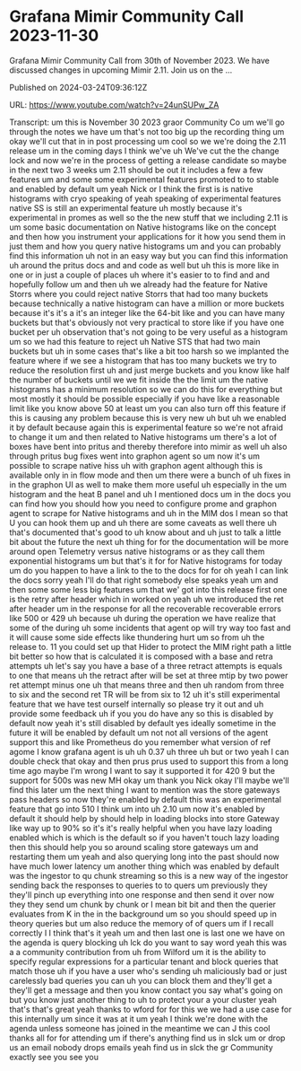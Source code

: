 # Grafana Mimir Community Call 2023-11-30

Grafana Mimir Community Call from 30th of November 2023. We have discussed changes in upcoming Mimir 2.11. Join us on the ...

Published on 2024-03-24T09:36:12Z

URL: https://www.youtube.com/watch?v=24unSUPw_ZA

Transcript: um this is November 30 2023 graor Community Co um we'll go through the notes we have um that's not too big up the recording thing um okay we'll cut that in in post processing um cool so we we're doing the 2.11 release um in the coming days I think we've uh We've cut the the change lock and now we're in the process of getting a release candidate so maybe in the next two 3 weeks um 2.11 should be out it includes a few a few features um and some some experimental features promoted to to stable and enabled by default um yeah Nick or I think the first is is native histograms with cryo speaking of yeah speaking of experimental features native SS is still an experimental feature uh mostly because it's experimental in promes as well so the the new stuff that we including 2.11 is um some basic documentation on Native histograms like on the concept and then how you instrument your applications for it how you send them in just them and how you query native histograms um and you can probably find this information uh not in an easy way but you can find this information uh around the pritus docs and and code as well but uh this is more like in one or in just a couple of places uh where it's easier to to find and and hopefully follow um and then uh we already had the feature for Native Storrs where you could reject native Storrs that had too many buckets because technically a native histogram can have a million or more buckets because it's it's a it's an integer like the 64-bit like and you can have many buckets but that's obviously not very practical to store like if you have one bucket per uh observation that's not going to be very useful as a histogram um so we had this feature to reject uh Native STS that had two main buckets but uh in some cases that's like a bit too harsh so we implanted the feature where if we see a histogram that has too many buckets we try to reduce the resolution first uh and just merge buckets and you know like half the number of buckets until we we fit inside the the limit um the native histograms has a minimum resolution so we can do this for everything but most mostly it should be possible especially if you have like a reasonable limit like you know above 50 at least um you can also turn off this feature if this is causing any problem because this is very new uh but uh we enabled it by default because again this is experimental feature so we're not afraid to change it um and then related to Native histograms um there's a lot of boxes have bent into pritus and thereby therefore into mimir as well uh also through pritus bug fixes went into graphon agent so um now it's um possible to scrape native hiss uh with graphon agent although this is available only in in flow mode and then um there were a bunch of uh fixes in in the graphon UI as well to make them more useful uh especially in the um histogram and the heat B panel and uh I mentioned docs um in the docs you can find how you should how you need to configure prome and graphon agent to scrape for Native histograms and uh in the MIM dos I mean so that U you can hook them up and uh there are some caveats as well there uh that's documented that's good to uh know about and uh just to talk a little bit about the future the next uh thing for for the documentation will be more around open Telemetry versus native histograms or as they call them exponential histograms um but that's it for for Native histograms for today um do you happen to have a link to the to the docs for for oh yeah I can link the docs sorry yeah I'll do that right somebody else speaks yeah um and then some some less big features um that we' got into this release first one is the retry after header which in worked on yeah uh we introduced the ret after header um in the response for all the recoverable recoverable errors like 500 or 429 uh because uh during the operation we have realize that some of the during uh some incidents that agent op will try way too fast and it will cause some side effects like thundering hurt um so from uh the release to. 11 you could set up that Hider to protect the MIM right path a little bit better so how that is calculated it is composed with a base and retra attempts uh let's say you have a base of a three retract attempts is equals to one that means uh the retract after will be set at three mtip by two power ret attempt minus one uh that means three and then uh random from three to six and the second ret TR will be from six to 12 uh it's still experimental feature that we have test ourself internally so please try it out and uh provide some feedback uh if you you do have any so this is disabled by default now yeah it's still disabled by default yes ideally sometime in the future it will be enabled by default um not not all versions of the agent support this and like Prometheus do you remember what version of ref agome I know grafana agent is uh uh 0.37 uh three uh but or two yeah I can double check that okay and then prus prus used to support this from a long time ago maybe I'm wrong I want to say it supported it for 420 9 but the support for 500s was new MH okay um thank you Nick okay I'll maybe we'll find this later um the next thing I want to mention was the store gateways pass headers so now they're enabled by default this was an experimental feature that go into 510 I think um into uh 2.10 um now it's enabled by default it should help by should help in loading blocks into store Gateway like way up to 90% so it's it's really helpful when you have lazy loading enabled which is which is the default so if you haven't touch lazy loading then this should help you so around scaling store gateways um and restarting them um yeah and also querying long into the past should now have much lower latency um another thing which was enabled by default was the ingestor to qu chunk streaming so this is a new way of the ingestor sending back the responses to queries to to quers um previously they they'll pinch up everything into one response and then send it over now they they send um chunk by chunk or I mean bit bit and then the querier evaluates from K in the in the background um so you should speed up in theory queries but um also reduce the memory of of quers um if I recall correctly I I think that's it yeah um and then last one is last one we have on the agenda is query blocking uh lck do you want to say word yeah this was a a community contribution from uh from Wilford um it is the ability to specify regular expressions for a particular tenant and block queries that match those uh if you have a user who's sending uh maliciously bad or just carelessly bad queries you can uh you can block them and they'll get a they'll get a message and then you know contact you say what's going on but you know just another thing to uh to protect your a your cluster yeah that's that's great yeah thanks to wford for for this we we had a use case for this internally um since it was at it um yeah I think we're done with the agenda unless someone has joined in the meantime we can J this cool thanks all for for attending um if there's anything find us in slck um or drop us an email nobody drops emails yeah find us in slck the gr Community exactly see you see you

